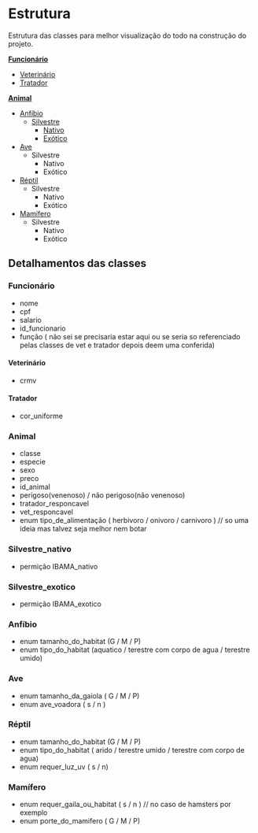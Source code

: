 # Estrutura

Estrutura das classes para melhor visualização do todo na construção do projeto.

[**Funcionário**](#funcionario)
  - [Veterinário](#veterinario)
  - [Tratador](#tratador)

[**Animal**](#animal)
  - [Anfíbio](#anfibio)
    - [Silvestre](#silvestre)
      - [Nativo](#nativo)
      - [Exótico](#nativo)
  - [Ave](#ave)
    - Silvestre
      - Nativo
      - Exótico
  - [Réptil](#reptil)
    - Silvestre
      - Nativo
      - Exótico
  - [Mamífero](#mamifero)
    - Silvestre
      - Nativo
      - Exótico

## Detalhamentos das classes
### Funcionário
  - nome
  - cpf
  - salario
  - id_funcionario
  - função ( não sei se precisaria estar aqui ou se seria so referenciado pelas classes de vet e tratador depois deem uma conferida)

#### Veterinário
  - crmv

#### Tratador
  - cor_uniforme

### Animal
  - classe
  - especie
  - sexo
  - preco
  - id_animal
  - perigoso(venenoso) / não perigoso(não venenoso)
  - tratador_responcavel
  - vet_responcavel
  - enum tipo_de_alimentação ( herbivoro / onivoro / carnivoro ) // so uma ideia mas talvez seja melhor nem botar

### Silvestre_nativo
- permição IBAMA_nativo

### Silvestre_exotico
- permição IBAMA_exotico

### Anfíbio
  - enum tamanho_do_habitat (G / M / P)
  - enum tipo_do_habitat (aquatico / terestre com corpo de agua / terestre umido)

### Ave
  - enum tamanho_da_gaiola ( G / M / P)
  - enum ave_voadora ( s / n )

### Réptil
  - enum tamanho_do_habitat (G / M / P)
  - enum tipo_do_habitat ( arido / terestre umido / terestre com corpo de agua)
  - enum requer_luz_uv ( s / n)
  

### Mamífero
  - enum requer_gaila_ou_habitat ( s / n ) // no caso de hamsters por exemplo
  - enum porte_do_mamifero ( G / M / P)
